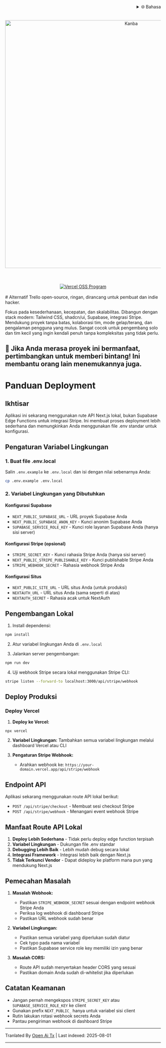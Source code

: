 <div align="right">
  <details>
    <summary >🌐 Bahasa</summary>
    <div>
      <div align="center">
        <a href="https://openaitx.github.io/view.html?user=Uaghazade1&project=kanba&lang=en">English</a>
        | <a href="https://openaitx.github.io/view.html?user=Uaghazade1&project=kanba&lang=zh-CN">简体中文</a>
        | <a href="https://openaitx.github.io/view.html?user=Uaghazade1&project=kanba&lang=zh-TW">繁體中文</a>
        | <a href="https://openaitx.github.io/view.html?user=Uaghazade1&project=kanba&lang=ja">日本語</a>
        | <a href="https://openaitx.github.io/view.html?user=Uaghazade1&project=kanba&lang=ko">한국어</a>
        | <a href="https://openaitx.github.io/view.html?user=Uaghazade1&project=kanba&lang=hi">हिन्दी</a>
        | <a href="https://openaitx.github.io/view.html?user=Uaghazade1&project=kanba&lang=th">ไทย</a>
        | <a href="https://openaitx.github.io/view.html?user=Uaghazade1&project=kanba&lang=fr">Français</a>
        | <a href="https://openaitx.github.io/view.html?user=Uaghazade1&project=kanba&lang=de">Deutsch</a>
        | <a href="https://openaitx.github.io/view.html?user=Uaghazade1&project=kanba&lang=es">Español</a>
        | <a href="https://openaitx.github.io/view.html?user=Uaghazade1&project=kanba&lang=it">Itapano</a>
        | <a href="https://openaitx.github.io/view.html?user=Uaghazade1&project=kanba&lang=ru">Русский</a>
        | <a href="https://openaitx.github.io/view.html?user=Uaghazade1&project=kanba&lang=pt">Português</a>
        | <a href="https://openaitx.github.io/view.html?user=Uaghazade1&project=kanba&lang=nl">Nederlands</a>
        | <a href="https://openaitx.github.io/view.html?user=Uaghazade1&project=kanba&lang=pl">Polski</a>
        | <a href="https://openaitx.github.io/view.html?user=Uaghazade1&project=kanba&lang=ar">العربية</a>
        | <a href="https://openaitx.github.io/view.html?user=Uaghazade1&project=kanba&lang=fa">فارسی</a>
        | <a href="https://openaitx.github.io/view.html?user=Uaghazade1&project=kanba&lang=tr">Türkçe</a>
        | <a href="https://openaitx.github.io/view.html?user=Uaghazade1&project=kanba&lang=vi">Tiếng Việt</a>
        | <a href="https://openaitx.github.io/view.html?user=Uaghazade1&project=kanba&lang=id">Bahasa Indonesia</a>
      </div>
    </div>
  </details>
</div>

<div align="center">
  <br />
<br />
<a href="https://kanba.co">
  <img alt="Kanba" src="https://www.kanba.co/dark-hero.png" style=" width: 800px " />
</a>
    <br />
<br />
</div>

<div align="center">
  <br />
<br />
<a href="https://vercel.com/oss">
  <img alt="Vercel OSS Program" src="https://vercel.com/oss/program-badge.svg" />
</a>
    <br />
<br />
</div>
# Alternatif Trello open-source, ringan, dirancang untuk pembuat dan indie hacker.

Fokus pada kesederhanaan, kecepatan, dan skalabilitas.
Dibangun dengan stack modern: Tailwind CSS, shadcn/ui, Supabase, integrasi Stripe.
Mendukung proyek tanpa batas, kolaborasi tim, mode gelap/terang, dan pengalaman pengguna yang mulus.
Sangat cocok untuk pengembang solo dan tim kecil yang ingin kendali penuh tanpa kompleksitas yang tidak perlu.

## 🌟 Jika Anda merasa proyek ini bermanfaat, pertimbangkan untuk memberi bintang! Ini membantu orang lain menemukannya juga.

# Panduan Deployment

## Ikhtisar
Aplikasi ini sekarang menggunakan rute API Next.js lokal, bukan Supabase Edge Functions untuk integrasi Stripe. Ini membuat proses deployment lebih sederhana dan memungkinkan Anda menggunakan file .env standar untuk konfigurasi.

## Pengaturan Variabel Lingkungan

### 1. Buat file .env.local
Salin `.env.example` ke `.env.local` dan isi dengan nilai sebenarnya Anda:


```bash
cp .env.example .env.local
```

### 2. Variabel Lingkungan yang Dibutuhkan

#### Konfigurasi Supabase
- `NEXT_PUBLIC_SUPABASE_URL` - URL proyek Supabase Anda
- `NEXT_PUBLIC_SUPABASE_ANON_KEY` - Kunci anonim Supabase Anda
- `SUPABASE_SERVICE_ROLE_KEY` - Kunci role layanan Supabase Anda (hanya sisi server)

#### Konfigurasi Stripe (opsional)
- `STRIPE_SECRET_KEY` - Kunci rahasia Stripe Anda (hanya sisi server)
- `NEXT_PUBLIC_STRIPE_PUBLISHABLE_KEY` - Kunci publishable Stripe Anda
- `STRIPE_WEBHOOK_SECRET` - Rahasia webhook Stripe Anda

#### Konfigurasi Situs
- `NEXT_PUBLIC_SITE_URL` - URL situs Anda (untuk produksi)
- `NEXTAUTH_URL` - URL situs Anda (sama seperti di atas)
- `NEXTAUTH_SECRET` - Rahasia acak untuk NextAuth

## Pengembangan Lokal

1. Install dependensi:
```bash
npm install
```

2. Atur variabel lingkungan Anda di `.env.local`

3. Jalankan server pengembangan:
```bash
npm run dev
```

4. Uji webhook Stripe secara lokal menggunakan Stripe CLI:
```bash
stripe listen --forward-to localhost:3000/api/stripe/webhook
```

## Deploy Produksi


### Deploy Vercel

1. **Deploy ke Vercel:**
```bash
npx vercel
```
2. **Variabel Lingkungan:**
   Tambahkan semua variabel lingkungan melalui dashboard Vercel atau CLI

3. **Pengaturan Stripe Webhook:**
   - Arahkan webhook ke: `https://your-domain.vercel.app/api/stripe/webhook`

## Endpoint API

Aplikasi sekarang menggunakan route API lokal berikut:

- `POST /api/stripe/checkout` - Membuat sesi checkout Stripe
- `POST /api/stripe/webhook` - Menangani event webhook Stripe

## Manfaat Route API Lokal

1. **Deploy Lebih Sederhana** - Tidak perlu deploy edge function terpisah
2. **Variabel Lingkungan** - Dukungan file .env standar
3. **Debugging Lebih Baik** - Lebih mudah debug secara lokal
4. **Integrasi Framework** - Integrasi lebih baik dengan Next.js
5. **Tidak Terkunci Vendor** - Dapat dideploy ke platform mana pun yang mendukung Next.js

## Pemecahan Masalah

1. **Masalah Webhook:**
   - Pastikan `STRIPE_WEBHOOK_SECRET` sesuai dengan endpoint webhook Stripe Anda
   - Periksa log webhook di dashboard Stripe
   - Pastikan URL webhook sudah benar

2. **Variabel Lingkungan:**
   - Pastikan semua variabel yang diperlukan sudah diatur
   - Cek typo pada nama variabel
   - Pastikan Supabase service role key memiliki izin yang benar

3. **Masalah CORS:**
   - Route API sudah menyertakan header CORS yang sesuai
   - Pastikan domain Anda sudah di-whitelist jika diperlukan

## Catatan Keamanan

- Jangan pernah mengekspos `STRIPE_SECRET_KEY` atau `SUPABASE_SERVICE_ROLE_KEY` ke client
- Gunakan prefix `NEXT_PUBLIC_` hanya untuk variabel sisi client
- Rutin lakukan rotasi webhook secrets Anda
- Pantau pengiriman webhook di dashboard Stripe



---

Tranlated By [Open Ai Tx](https://github.com/OpenAiTx/OpenAiTx) | Last indexed: 2025-08-01

---